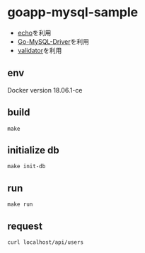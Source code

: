 # goapp-mysql-sample

- [echo](https://github.com/labstack/echo)を利用
- [Go-MySQL-Driver](https://github.com/go-sql-driver/mysql)を利用
- [validator](https://github.com/go-playground/validator)を利用


## env
Docker version 18.06.1-ce

## build
```
make
```

## initialize db
```
make init-db
```

## run
```
make run
```

## request
```
curl localhost/api/users
```
